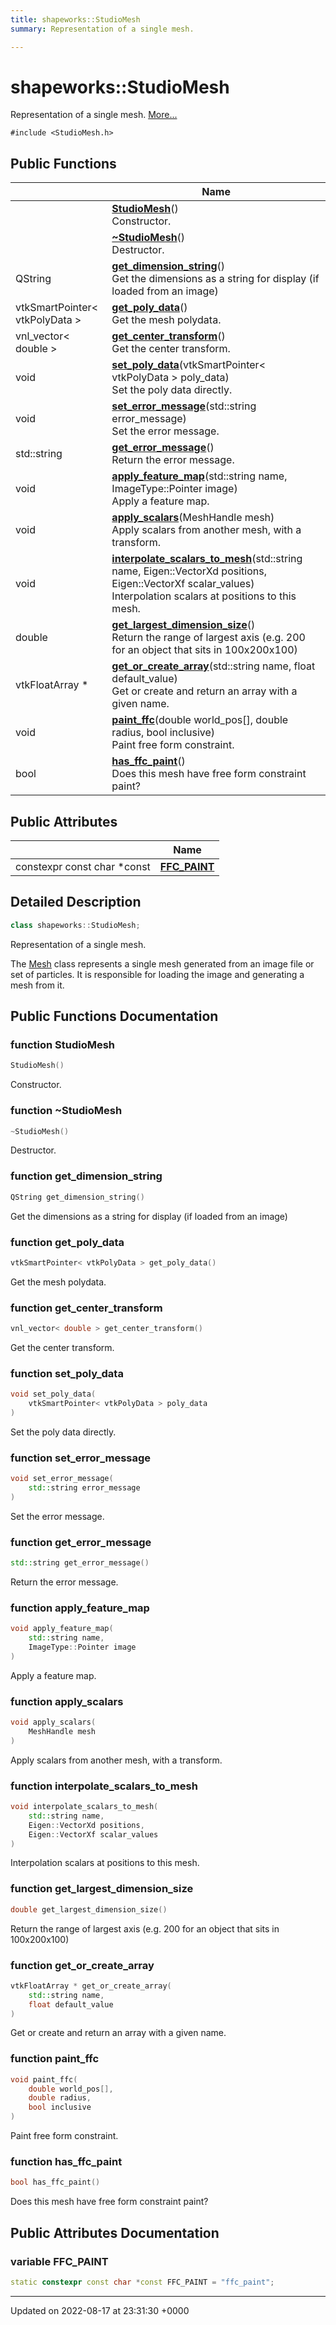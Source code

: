 ```yaml
---
title: shapeworks::StudioMesh
summary: Representation of a single mesh. 

---
```


# shapeworks::StudioMesh



Representation of a single mesh.  [More...](#detailed-description)


`#include <StudioMesh.h>`

## Public Functions

|                | Name           |
| -------------- | -------------- |
| | **[StudioMesh](../Classes/classshapeworks_1_1StudioMesh.md#function-studiomesh)**()<br>Constructor.  |
| | **[~StudioMesh](../Classes/classshapeworks_1_1StudioMesh.md#function-~studiomesh)**()<br>Destructor.  |
| QString | **[get_dimension_string](../Classes/classshapeworks_1_1StudioMesh.md#function-get-dimension-string)**()<br>Get the dimensions as a string for display (if loaded from an image)  |
| vtkSmartPointer< vtkPolyData > | **[get_poly_data](../Classes/classshapeworks_1_1StudioMesh.md#function-get-poly-data)**()<br>Get the mesh polydata.  |
| vnl_vector< double > | **[get_center_transform](../Classes/classshapeworks_1_1StudioMesh.md#function-get-center-transform)**()<br>Get the center transform.  |
| void | **[set_poly_data](../Classes/classshapeworks_1_1StudioMesh.md#function-set-poly-data)**(vtkSmartPointer< vtkPolyData > poly_data)<br>Set the poly data directly.  |
| void | **[set_error_message](../Classes/classshapeworks_1_1StudioMesh.md#function-set-error-message)**(std::string error_message)<br>Set the error message.  |
| std::string | **[get_error_message](../Classes/classshapeworks_1_1StudioMesh.md#function-get-error-message)**()<br>Return the error message.  |
| void | **[apply_feature_map](../Classes/classshapeworks_1_1StudioMesh.md#function-apply-feature-map)**(std::string name, ImageType::Pointer image)<br>Apply a feature map.  |
| void | **[apply_scalars](../Classes/classshapeworks_1_1StudioMesh.md#function-apply-scalars)**(MeshHandle mesh)<br>Apply scalars from another mesh, with a transform.  |
| void | **[interpolate_scalars_to_mesh](../Classes/classshapeworks_1_1StudioMesh.md#function-interpolate-scalars-to-mesh)**(std::string name, Eigen::VectorXd positions, Eigen::VectorXf scalar_values)<br>Interpolation scalars at positions to this mesh.  |
| double | **[get_largest_dimension_size](../Classes/classshapeworks_1_1StudioMesh.md#function-get-largest-dimension-size)**()<br>Return the range of largest axis (e.g. 200 for an object that sits in 100x200x100)  |
| vtkFloatArray * | **[get_or_create_array](../Classes/classshapeworks_1_1StudioMesh.md#function-get-or-create-array)**(std::string name, float default_value)<br>Get or create and return an array with a given name.  |
| void | **[paint_ffc](../Classes/classshapeworks_1_1StudioMesh.md#function-paint-ffc)**(double world_pos[], double radius, bool inclusive)<br>Paint free form constraint.  |
| bool | **[has_ffc_paint](../Classes/classshapeworks_1_1StudioMesh.md#function-has-ffc-paint)**()<br>Does this mesh have free form constraint paint?  |

## Public Attributes

|                | Name           |
| -------------- | -------------- |
| constexpr const char *const | **[FFC_PAINT](../Classes/classshapeworks_1_1StudioMesh.md#variable-ffc-paint)**  |

## Detailed Description

```cpp
class shapeworks::StudioMesh;
```

Representation of a single mesh. 

The [Mesh](../Classes/classshapeworks_1_1Mesh.md) class represents a single mesh generated from an image file or set of particles. It is responsible for loading the image and generating a mesh from it. 

## Public Functions Documentation

### function StudioMesh

```cpp
StudioMesh()
```

Constructor. 

### function ~StudioMesh

```cpp
~StudioMesh()
```

Destructor. 

### function get_dimension_string

```cpp
QString get_dimension_string()
```

Get the dimensions as a string for display (if loaded from an image) 

### function get_poly_data

```cpp
vtkSmartPointer< vtkPolyData > get_poly_data()
```

Get the mesh polydata. 

### function get_center_transform

```cpp
vnl_vector< double > get_center_transform()
```

Get the center transform. 

### function set_poly_data

```cpp
void set_poly_data(
    vtkSmartPointer< vtkPolyData > poly_data
)
```

Set the poly data directly. 

### function set_error_message

```cpp
void set_error_message(
    std::string error_message
)
```

Set the error message. 

### function get_error_message

```cpp
std::string get_error_message()
```

Return the error message. 

### function apply_feature_map

```cpp
void apply_feature_map(
    std::string name,
    ImageType::Pointer image
)
```

Apply a feature map. 

### function apply_scalars

```cpp
void apply_scalars(
    MeshHandle mesh
)
```

Apply scalars from another mesh, with a transform. 

### function interpolate_scalars_to_mesh

```cpp
void interpolate_scalars_to_mesh(
    std::string name,
    Eigen::VectorXd positions,
    Eigen::VectorXf scalar_values
)
```

Interpolation scalars at positions to this mesh. 

### function get_largest_dimension_size

```cpp
double get_largest_dimension_size()
```

Return the range of largest axis (e.g. 200 for an object that sits in 100x200x100) 

### function get_or_create_array

```cpp
vtkFloatArray * get_or_create_array(
    std::string name,
    float default_value
)
```

Get or create and return an array with a given name. 

### function paint_ffc

```cpp
void paint_ffc(
    double world_pos[],
    double radius,
    bool inclusive
)
```

Paint free form constraint. 

### function has_ffc_paint

```cpp
bool has_ffc_paint()
```

Does this mesh have free form constraint paint? 

## Public Attributes Documentation

### variable FFC_PAINT

```cpp
static constexpr const char *const FFC_PAINT = "ffc_paint";
```


-------------------------------

Updated on 2022-08-17 at 23:31:30 +0000